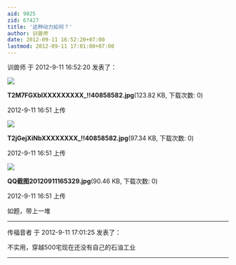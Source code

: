 ```yaml
---
aid: 9025
zid: 67427
title: '这种动力如何？'
author: 训兽师
date: 2012-09-11 16:52:20+07:00
lastmod: 2012-09-11 17:01:00+07:00
---
```


训兽师 于 2012-9-11 16:52:20 发表了：

![](https://cdn.jsdelivr.net/gh/lzjluzijie/beichao@main/static/img/165118nlfwnshna93ainhn.jpg)



**T2M7FGXblXXXXXXXXX\_!!40858582.jpg**(123.82 KB, 下载次数: 0)



2012-9-11 16:51 上传



![](https://cdn.jsdelivr.net/gh/lzjluzijie/beichao@main/static/img/165115uue0esnz0o8i96ze.jpg)



**T2jGejXiNbXXXXXXXX\_!!40858582.jpg**(97.34 KB, 下载次数: 0)



2012-9-11 16:51 上传



![](https://cdn.jsdelivr.net/gh/lzjluzijie/beichao@main/static/img/165113i5msb64w5a5aa6um.jpg)



**QQ截图20120911165329.jpg**(90.46 KB, 下载次数: 0)



2012-9-11 16:51 上传



如题，带上一堆

---------

传福音者 于 2012-9-11 17:01:25 发表了：

不实用，穿越500宅现在还没有自己的石油工业

---------

